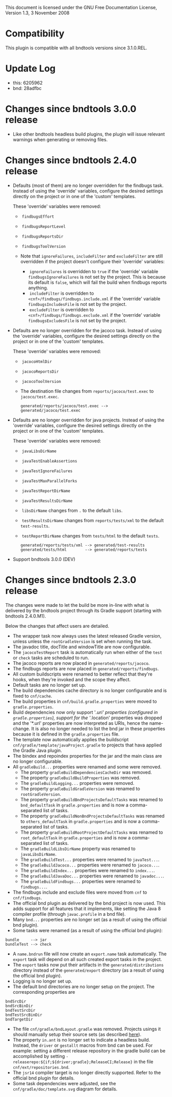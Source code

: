 This document is licensed under the GNU Free Documentation License,
Version 1.3, 3 November 2008

# Compatibility

This plugin is compatible with all bndtools versions since 3.1.0.REL.

# Update Log

* this: 6205962
* bnd:  28adfbc

# Changes since bndtools 3.0.0 release

* Like other bndtools headless build plugins, the plugin will issue
  relevant warnings when generating or removing files.

# Changes since bndtools 2.4.0 release

* Defaults (most of them) are no longer overridden for the findbugs task.
  Instead of using the 'override' variables, configure the desired settings
  directly on the project or in one of the 'custom' templates.

  These 'override' variables were removed:
  * &nbsp;```findbugsEffort```
  * &nbsp;```findbugsReportLevel```
  * &nbsp;```findbugsReportsDir```
  * &nbsp;```findbugsToolVersion```

  * Note that ```ignoreFailures```, ```includeFilter```
    and ```excludeFilter``` are still overridden if the project doesn't
    configure their 'override' variables:
    * &nbsp;```ignoreFailures``` is overridden to ```true``` if the
      'override' variable ```findbugsIgnoreFailures``` is not set by the
      project. This is because its default is ```false```, which will fail
      the build when findbugs reports anything.
    * &nbsp;```includeFilter``` is overridden
      to ```<cnf>/findbugs/findbugs.include.xml``` if the 'override'
      variable ```findbugsIncludesFile``` is not set by the project.
    * &nbsp;```excludeFilter``` is overridden
      to ```<cnf>/findbugs/findbugs.exclude.xml``` if the 'override'
      variable ```findbugsExcludesFile``` is not set by the project.

* Defaults are no longer overridden for the jacoco task.
  Instead of using the 'override' variables, configure the desired settings
  directly on the project or in one of the 'custom' templates.

  These 'override' variables were removed:
  * &nbsp;```jacocoHtmlDir```
  * &nbsp;```jacocoReportsDir```
  * &nbsp;```jacocoToolVersion```

  * The destination file changes from ```reports/jacoco/test.exec```
    to ```jacoco/test.exec```.

    ```
    generated/reports/jacoco/test.exec --> generated/jacoco/test.exec
    ```

* Defaults are no longer overridden for java projects.
  Instead of using the 'override' variables, configure the desired settings
  directly on the project or in one of the 'custom' templates.

  These 'override' variables were removed:
  * &nbsp;```javaLibsDirName```
  * &nbsp;```javaTestEnableAssertions```
  * &nbsp;```javaTestIgnoreFailures```
  * &nbsp;```javaTestMaxParallelForks```
  * &nbsp;```javaTestReportDirName```
  * &nbsp;```javaTestResultsDirName```

  * &nbsp;```libsDirName``` changes from ```.``` to the default ```libs```.
  * &nbsp;```testResultsDirName``` changes from ```reports/tests/xml``` to
    the default ```test-results```.
  * &nbsp;```testReportDirName``` changes from ```tests/html``` to the
    default ```tests```.

    ```
    generated/reports/tests/xml --> generated/test-results
    generated/tests/html        --> generated/reports/tests
    ```

* Support bndtools 3.0.0 (DEV)

# Changes since bndtools 2.3.0 release

The changes were made to let the build be more in-line with what is delivered
by the bndtools project through its Gradle support (starting with
bndtools 2.4.0.M1).

Below the changes that affect users are detailed.

* The wrapper task now always uses the latest released Gradle version, unless
  unless the ```rootGradleVersion``` is set when running the task.
* The javadoc title, docTitle and windowTitle are now configurable.
* The ```jacocoTestReport``` task is automatically run when either of
  the ```test``` or ```check``` tasks are scheduled to run.
* The jacoco reports are now placed in ```generated/reports/jacoco```.
* The findbugs reports are now placed in ```generated/reports/findbugs```.
* All custom buildscripts were renamed to better reflect that they're hooks,
  when they're invoked and the scope they affect.
* Default tasks are no longer set up.
* The build dependencies cache directory is no longer configurable and is fixed
  to ```cnf/cache```.
* The build properties in ```cnf/build.gradle.properties``` were moved
  to ```gradle.properties```.
* Build dependencies now only support '*.uri' properties (configured
  in ```gradle.properties```), support for the '*.location' properties was
  dropped and the '*.url' properties are now interpreted as URIs, hence the
  name-change. It is also no longer needed to list the bnd jar in these
  properties because it is defined in the ```gradle.properties``` file.
* The template now automatically applies the
  buildscript ```cnf/gradle/template/javaProject.gradle``` to projects that
  hava applied the Gradle Java plugin.
* The bindex and repoindex properties for the jar and the main class are no
  longer configurable.
* All ```gradleBuild...``` properties were renamed and some were removed.
  * The property ```gradleBuildDependenciesCacheDir``` was removed.
  * The property ```gradleBuildBuildProperties``` was removed.
  * The ```gradleBuildLogging...``` properties were removed.
  * The property ```gradleBuildGradleVersion``` was renamed
    to ```rootGradleVersion```.
  * The property ```gradleBuildBndProjectsDefaultTasks``` was renamed
    to ```bnd_defaultTask``` in ```gradle.properties``` and is now a
    comma-separated list of tasks.
  * The property ```gradleBuildNonBndProjectsDefaultTasks``` was renamed
    to ```others_defaultTask``` in ```gradle.properties``` and is now a
    comma-separated list of tasks.
  * The property ```gradleBuildRootProjectDefaultTasks``` was renamed
    to ```root_defaultTask``` in ```gradle.properties``` and is now a
    comma-separated list of tasks.
  * The ```gradleBuildLibsDirName``` property was renamed
    to ```javaLibsDirName```.
  * The ```gradleBuildTest...``` properties were renamed
    to ```javaTest...```.
  * The ```gradleBuildJacoco...``` properties were renamed
    to ```jacoco...```.
  * The ```gradleBuildIndex...``` properties were renamed
    to ```index...```.
  * The ```gradleBuildJavaDoc...``` properties were renamed
    to ```javadoc...```.
  * The ```gradleBuildFindbugs...``` properties were renamed
    to ```findbugs...```.
* The findbugs include and exclude files were moved from ```cnf```
  to ```cnf/findbugs```.
* The official bnd plugin as delivered by the bnd project is now used. This adds
  support for all features that it implements, like setting the Java 8 compiler
  profile (through ```javac.profile``` in a bnd file).
* Many ```bnd...``` properties are no longer set  (as a result of using the
  official bnd plugin).
* Some tasks were renamed (as a result of using the official bnd plugin):

```
bundle     --> jar
bundleTest --> check
```

* A ```name.bndrun``` file will now create an ```export.name```  task
  automatically. The ```export``` task will depend on all such created export
  tasks in the project.
* The ```export``` tasks now put their artifacts in
  the ```generated/distributions``` directory instead of
  the ```generated/export``` directory (as a result of using the official bnd
  plugin).
* Logging is no longer set up.
* The default bnd directories are no longer setup on the project. The
  corresponding properties are

```
bndSrcDir
bndSrcBinDir
bndTestSrcDir
bndTestSrcBinDir
bndTargetDir
```

* The file ```cnf/gradle/bndLayout.gradle``` was removed. Projects usings it
  should manually setup their source sets
  (as described [here](BUILDING-GRADLE.md#AddingJavaProjectsToTheBuild)).
* The property ```in.ant``` is no longer set to indicate a headless build.
  Instead, the ```driver``` or ```gestallt``` macros from bnd can be used.
  For example: setting a different release repository in the gradle build can
  be accomplished by
  setting ```-releaserepo:${if;${driver;gradle};ReleaseCI;Release}``` in the
  file ```cnf/ext/repositories.bnd```.
* The ```jsr14``` compiler target is no longer directly supported.
  Refer to the official bnd plugin for details.
* Some task dependencies were adjusted, see
  the ```cnf/gradle/doc/template.svg``` diagram for details.
